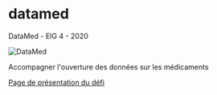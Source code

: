 # datamed
DataMed - EIG 4 - 2020

![DataMed](https://d33wubrfki0l68.cloudfront.net/04aee1f7ea9d530a67151d0f0049c98ce8a7281d/2b594/img/eig4/datamed.png)

Accompagner l'ouverture des données sur les médicaments

[Page de présentation du défi](https://entrepreneur-interet-general.etalab.gouv.fr/defis/2020/datamed.html)
